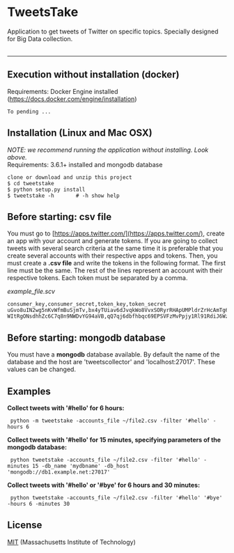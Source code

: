 # TweetsTake

Application to get tweets of Twitter on specific topics. Specially designed for Big Data collection.
<br>
<br>

---


## Execution without installation (docker)
Requirements: Docker Engine installed (https://docs.docker.com/engine/installation)
```console
To pending ...
```

## Installation (Linux and Mac OSX)
*NOTE: we recommend running the application without installing. Look above.*  
Requirements: 3.6.1+ installed and mongodb database
```console
clone or download and unzip this project
$ cd tweetstake
$ python setup.py install
$ tweetstake -h       # -h show help
```

## Before starting: csv file
You must go to [https://apps.twitter.com/](https://apps.twitter.com/), create an app with your account and generate tokens. If you are going to collect tweets with several search criteria at the same time it is preferable that you create several accounts with their respective apps and tokens.
Then, you must create a **.csv file** and write the tokens in the following format. The first line must be the same. The rest of the lines represent an account with their respective tokens. Each token must be separated by a comma.

*example_file.scv*
```console
consumer_key,consumer_secret,token_key,token_secret
uGvo8uIN2wg5nKvWfmBuSjmTv,bx4yTUiav6dJvqkWo8VvxSORyrRHApUMPldrZrHcAmTg6AXl6X,150147078634094680-WItRgONsdhhZc6C7q8n9NWDvYG94aVB,qQ7qj6dbfhbqc69EPSVFzMvPpjy1Rl91RdiJ6WzzKUIas
```

## Before starting: mongodb database

You must have a **mongodb** database available. By default the name of the database and the host are 'tweetscollector' and 'localhost:27017'. These values can be changed.

## Examples

**Collect tweets with '#hello' for 6 hours:**
```console
 python -m tweetstake -accounts_file ~/file2.csv -filter '#hello' -hours 6
```


**Collect tweets with '#hello' for 15 minutes, specifying parameters of the mongodb database:**
```console
 python tweetstake -accounts_file ~/file2.csv -filter '#hello' -minutes 15 -db_name 'mydbname' -db_host 'mongodb://db1.example.net:27017'
```

**Collect tweets with '#hello' or '#bye' for 6 hours and 30 minutes:**
```console
 python tweetstake -accounts_file ~/file2.csv -filter '#hello' '#bye' -hours 6 -minutes 30
```


## License
[MIT](LICENSE) (Massachusetts Institute of Technology)
